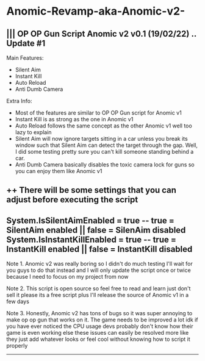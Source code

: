 # Anomic-Revamp-aka-Anomic-v2-

||| OP OP Gun Script Anomic v2 v0.1 (19/02/22) .. Update #1
-------
Main Features:
- Silent Aim
- Instant Kill
- Auto Reload
- Anti Dumb Camera

Extra Info:
+ Most of the features are similar to OP OP Gun script for Anomic v1
+ Instant Kill is as strong as the one in Anomic v1
+ Auto Reload follows the same concept as the other Anomic v1 well too lazy to explain
+ Silent Aim will now ignore targets sitting in a car unless you break its window such that Silent Aim can detect the target through the gap. Well, I did some testing pretty sure you can't kill someone standing behind a car.
+ Anti Dumb Camera basically disables the toxic camera lock for guns so you can enjoy them like Anomic v1

++ There will be some settings that you can adjust before executing the script
--------------------------
System.IsSilentAimEnabled = true -- true = SilentAim enabled || false = SilenAim disabled
System.IsInstantKillEnabled = true -- true = InstantKill enabled || false = InstantKill disabled
--------------------------

Note 1. Anomic v2 was really boring so I didn't do much testing I'll wait for you guys to do that instead and I will only update the script once or twice because I need to focus on my project from now

Note 2. This script is open source so feel free to read and learn just don't sell it please its a free script plus I'll release the source of Anomic v1 in a few days

Note 3. Honestly, Anomic v2 has tons of bugs so it was super annoying to make op op gun that works on it. The game needs to be improved a lot idk if you have ever noticed the CPU usage devs probably don't know how their game is even working else these issues can easily be resolved more like they just add whatever looks or feel cool without knowing how to script it properly

-------
